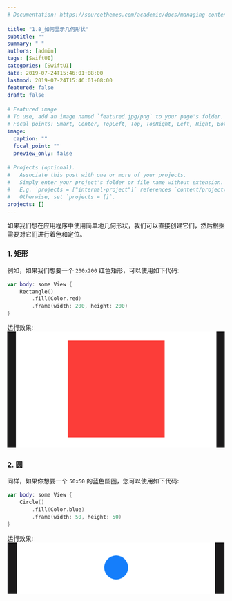 ```yaml
---
# Documentation: https://sourcethemes.com/academic/docs/managing-content/

title: "1.8_如何显示几何形状"
subtitle: ""
summary: " "
authors: [admin]
tags: [SwiftUI]
categories: [SwiftUI]
date: 2019-07-24T15:46:01+08:00
lastmod: 2019-07-24T15:46:01+08:00
featured: false
draft: false

# Featured image
# To use, add an image named `featured.jpg/png` to your page's folder.
# Focal points: Smart, Center, TopLeft, Top, TopRight, Left, Right, BottomLeft, Bottom, BottomRight.
image:
  caption: ""
  focal_point: ""
  preview_only: false

# Projects (optional).
#   Associate this post with one or more of your projects.
#   Simply enter your project's folder or file name without extension.
#   E.g. `projects = ["internal-project"]` references `content/project/deep-learning/index.md`.
#   Otherwise, set `projects = []`.
projects: []
---
```


如果我们想在应用程序中使用简单地几何形状，我们可以直接创建它们，然后根据需要对它们进行着色和定位。
### 1. 矩形
例如，如果我们想要一个 `200x200` 红色矩形，可以使用如下代码:
```swift
var body: some View {
    Rectangle()
        .fill(Color.red)
        .frame(width: 200, height: 200)
}
```
运行效果:
![square_red_wh200](img/square_red_wh200.png "Square: 200 x 200")

### 2. 圆
同样，如果你想要一个 `50x50` 的蓝色圆圈，您可以使用如下代码:
```swift
var body: some View {
    Circle()
        .fill(Color.blue)
        .frame(width: 50, height: 50)
}
```
运行效果:
![circle_blue_r50](img/circle_blue_r50.png "Circle: 50 x 50")
